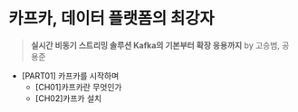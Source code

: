 # 카프카, 데이터 플랫폼의 최강자
> __실시간 비동기 스트리밍 솔루션 Kafka의 기본부터 확장 응용까지__  by 고승범, 공용준

- [PART01] 카프카를 시작하며
    - [CH01]카프카란 무엇인가
    - [CH02]카프카 설치

